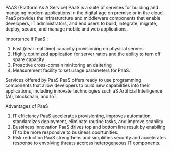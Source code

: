 PAAS (Platform As A Service) 
      PaaS is a suite of services for building and managing modern applications in the digital age on premise or in the cloud. 
PaaS provides the infrasturcture and middleware components that enable developers, IT administrators, and end users to build, integrate,
migrate, deploy, secure, and manage mobile and web applications. 

Importance if PaaS : 
1. Fast (near real time) capacity provisioning on physical servers
2. Highly optimized application for server ratios and the ability to turn off spare capacity
3. Proactive cross-domain minitoring an daltering
4. Measurement facility to set usage parameters for PaaS. 

Services offered by PaaS
      PaaS offers ready to use programming components that allow developers to build new capabilities into their applications, including innovate
technologies such aS Artificial Intelligence (AI), blockchain, and IoT. 

Advantages of PaaS
1. IT efficiency PaaS accelerates provisioning, improves automation, standardizes deployment, eliminate routine tasks, and improve scability
2. Bussiness Innovation PaaS drives top and bottom line result by enabiling IT to be more responsive to business oportunities. 
3. Risk reduction PaaS strengthens and simpliifies security and accelerates response to envolving threats accross heterogeneous IT components.
